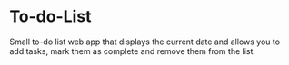 # To-do-List
Small to-do list web app that displays the current date and allows you to add tasks, mark them as complete and remove them from the list.
